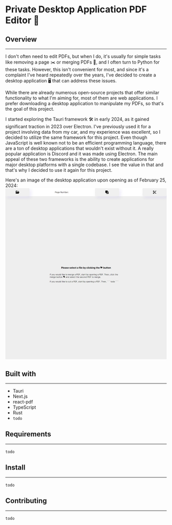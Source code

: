 # Private Desktop Application PDF Editor 📄
## Overview
---
I don't often need to edit PDFs, but when I do, it's usually for simple tasks like removing a page ✂️ or merging PDFs 📑, and I often turn to Python for these tasks. However, this isn't convenient for most, and since it's a complaint I've heard repeatedly over the years, I've decided to create a desktop application 🖥️ that can address these issues.

While there are already numerous open-source projects that offer similar functionality to what I'm aiming for, most of them are web applications. I prefer downloading a desktop application to manipulate my PDFs, so that's the goal of this project.

I started exploring the Tauri framework 🛠️ in early 2024, as it gained significant traction in 2023 over Electron. I've previously used it for a project involving data from my car, and my experience was excellent, so I decided to utilize the same framework for this project. Even though JavaScript is well known not to be an efficient programming language, there are a ton of desktop applications that wouldn't exist without it. A really popular application is Discord and it was made using Electron. The main appeal of these two frameworks is the ability to create applications for major desktop platforms with a single codebase. I see the value in that and that's why I decided to use it again for this project.

Here's an image of the desktop application upon opening as of February 25, 2024: 
![](./public/main-page.jpeg)

## Built with
---
- Tauri 
- Next.js
- react-pdf
- TypeScript
- Rust
- `todo`
## Requirements
---
`todo`
## Install
---
`todo`
## Contributing
---
`todo`


